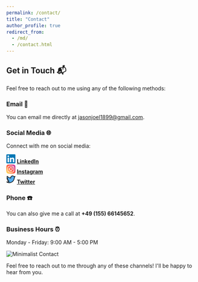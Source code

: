 ```yaml
---
permalink: /contact/
title: "Contact"
author_profile: true
redirect_from: 
  - /md/
  - /contact.html
---
```


## Get in Touch 📬

Feel free to reach out to me using any of the following methods:

### Email 📧

You can email me directly at [jasonjoel1899@gmail.com](mailto:jasonjoel1899@gmail.com).

### Social Media 🌐

Connect with me on social media:

<img src="/images/LinkedIn16px.svg" alt="LinkedIn" height="24px"> **[LinkedIn](https://www.linkedin.com/in/jason-joel-pinto-a44a16190)**  
<img src="/images/Instagram16px.svg" alt="Instagram" height="24px"> **[Instagram](https://www.instagram.com/jasonjoelpinto)**  
<img src="images/Twitter.png" alt="Twitter" height="24px"> **[Twitter](https://twitter.com/jason-joel-pinto-a44a16190)**  


### Phone ☎️

You can also give me a call at **+49 (155) 66145652**.


### Business Hours ⏰

Monday - Friday: 9:00 AM - 5:00 PM

![Minimalist Contact](https://via.placeholder.com/500x300)

Feel free to reach out to me through any of these channels! I'll be happy to hear from you.
